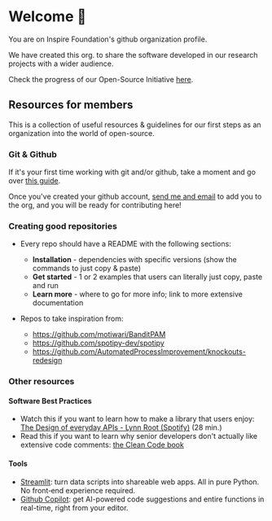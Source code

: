 # Welcome :wave:

You are on Inspire Foundation's github organization profile.

We have created this org. to share the software developed in our research projects with a wider audience.

Check the progress of our Open-Source Initiative [here](https://github.com/orgs/InspireFoundationEc/projects/1).

## Resources for members
This is a collection of useful resources & guidelines for our first steps as an organization into the world of open-source.

### Git & Github

If it's your first time working with git and/or github, take a moment and go over [this guide](https://github.com/microsoft/Web-Dev-For-Beginners/blob/main/1-getting-started-lessons/2-github-basics/README.md). 

Once you've created your github account, [send me and email](mailto:linomp95@hotmail.com?subject=[Inspire%20Foundation]%20New%20Github%20Org%20Member) to add you to the org, and you will be ready for contributing here!

### Creating good repositories

- Every repo should have a README with the following sections: 
  - **Installation** - dependencies with specific versions (show the commands to just copy & paste)
  - **Get started** - 1 or 2 examples that users can literally just copy, paste and run
  - **Learn more** - where to go for more info; link to more extensive documentation

- Repos to take inspiration from:
  - https://github.com/motiwari/BanditPAM
  - https://github.com/spotipy-dev/spotipy
  - https://github.com/AutomatedProcessImprovement/knockouts-redesign

### Other resources

#### Software Best Practices
- Watch this if you want to learn how to make a library that users enjoy: [The Design of everyday APIs - Lynn Root (Spotify)](https://youtu.be/0qYDmm1O7hc) (28 min.)
- Read this if you want to learn why senior developers don't actually like extensive code comments: [the Clean Code book](https://github.com/jnguyen095/clean-code/blob/master/Clean.Code.A.Handbook.of.Agile.Software.Craftsmanship.pdf)

#### Tools
- [Streamlit](https://github.com/streamlit/streamlit#quickstart): turn data scripts into shareable web apps. All in pure Python. No front‑end experience required. 
- [Github Copilot](https://github.com/features/copilot): get AI-powered code suggestions and entire functions in real-time, right from your editor.

